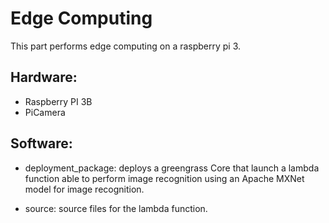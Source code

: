 # Edge Computing

This part performs edge computing on a raspberry pi 3.

## Hardware:

- Raspberry PI 3B
- PiCamera

## Software:

- deployment_package: deploys a greengrass Core that launch a lambda function able to perform image recognition using an Apache MXNet model for image recognition. 

- source: source files for the lambda function.

